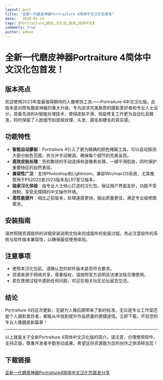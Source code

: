 ```yaml
---
layout: post
title: "全新一代磨皮神器Portraiture 4简体中文汉化包首发"
date:   2020-05-23
tags: [Portraiture,磨皮,汉化包,版本,简体中文]
comments: true
author: admin
---
```

# 全新一代磨皮神器Portraiture 4简体中文汉化包首发！

## 版本亮点

欢迎使用2023年度最值得期待的人像修饰工具——Portraiture 4中文汉化版。此版本是对原有磨皮神器的重大升级，专为追求完美肤质的摄影爱好者和专业人士设计。具备先进的AI智能处理技术，使得皮肤平滑、瑕疵修复工作更为自动化且精准，同时保留了人脸细节如皮肤纹理、头发、眉毛和睫毛的真实感。

## 功能特性

- **智能自动蒙板**：Portraiture 4引入了更为精确的颜色掩蔽工具，可以自动探测大部分肤色范围，并允许手动微调，确保每个细节的完美呈现。
- **高效皮肤处理**：告别繁琐的手动选择和逐像素处理，一键平滑肌肤，同时保护重要特征的自然表现。
- **兼容性广泛**：支持Photoshop和Lightroom，兼容Win/macOS系统，尤其推荐用于PS2020至2023版本及LR7至12版本。
- **独家汉化体验**：由专业人士倾心打造的汉化包，保证用户界面友好，功能不受限制，享受无障碍的中文操作环境。
- **高性能提升**：相比之前版本，处理速度更快，输出质量更佳，满足专业级修图需求。

## 安装指南

请参照随资源提供的详细安装说明文档来完成插件的安装过程。务必注意软件的系统与软件版本兼容性，以确保最佳使用体验。

## 注意事项

- 使用本汉化包前，请确认您的软件版本是否符合要求。
- 资源来源于网络共享，尊重版权，请按照官方说明及法律法规合理使用。
- 若在使用过程中遇到任何问题，欢迎在相关社区论坛留言交流。

## 结论

Portraiture 4的这次更新，无疑为人像后期带来了新的标准，无论是专业工作室还是个人摄影爱好者，都能从中找到提升作品质量的便捷途径。立即下载，开启您的专业人像磨皮新篇章！

---

以上就是关于全新Portraiture 4简体中文汉化版的简介。请注意，合理使用软件，支持正版，尊重开发者辛勤劳动成果。希望这份资源能为您的创作之旅添砖加瓦！

## 下载链接

[全新一代磨皮神器Portraiture4简体中文汉化包首发分享](https://pan.quark.cn/s/d5858fdc68f4)